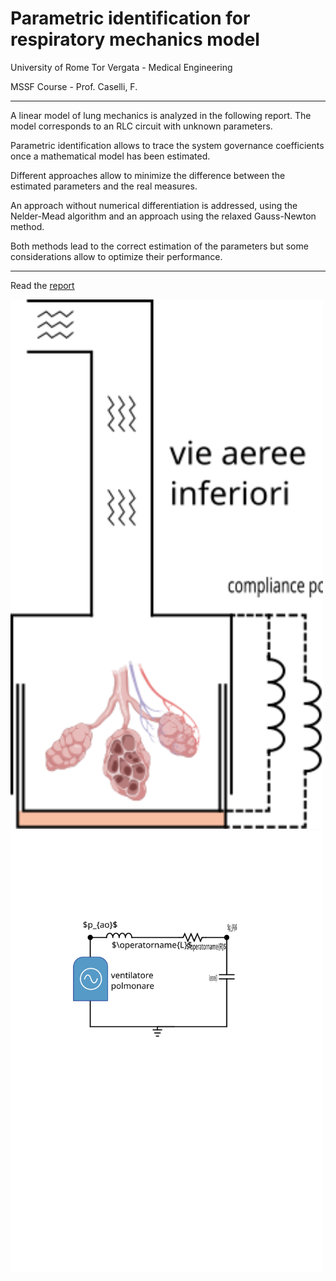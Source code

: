 # Parametric identification for respiratory mechanics model

University of Rome Tor Vergata - Medical Engineering

MSSF Course - Prof. Caselli, F.



---

A linear model of lung mechanics is analyzed in the following report. The model corresponds to an RLC circuit with unknown parameters.

Parametric identification allows to trace the system governance coefficients once a mathematical model has been estimated.

Different approaches allow to minimize the difference between the estimated parameters and the real measures.

An approach without numerical differentiation is addressed, using the Nelder-Mead algorithm and an approach using the relaxed Gauss-Newton method.

Both methods lead to the correct estimation of the parameters but some considerations allow to optimize their performance.



---

Read the [report](https://github.com/mastroalex/respiratory-mechanics/blob/main/report/report_respiratory_mechanics.pdf)

<img src="https://github.com/mastroalex/respiratory-mechanics/blob/main/code/figures/lung_model.svg" alt="Model" style="width:500px;">
<img src="https://github.com/mastroalex/respiratory-mechanics/blob/main/code/figures/RLC.svg" alt="Model" style="width:500px;">

 
